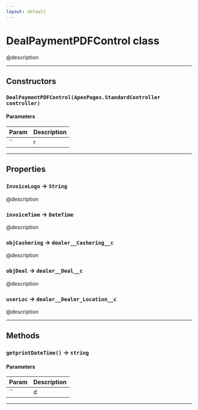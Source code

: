 ```yaml
---
layout: default
---
```

# DealPaymentPDFControl class

@description

---
## Constructors
### `DealPaymentPDFControl(ApexPages.StandardController controller)`
#### Parameters
|Param|Description|
|-----|-----------|
|`` | r |

---
## Properties

### `InvoiceLogo` → `String`

@description

### `invoiceTime` → `DateTime`

@description

### `objCashering` → `dealer__Cashering__c`

@description

### `objDeal` → `dealer__Deal__c`

@description

### `userLoc` → `dealer__Dealer_Location__c`

@description

---
## Methods
### `getprintDateTime()` → `string`
#### Parameters
|Param|Description|
|-----|-----------|
|`` | d |

---
